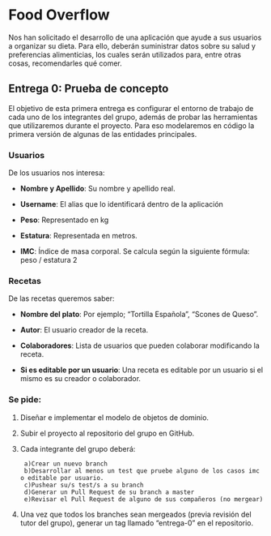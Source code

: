 # Food Overflow



Nos han solicitado el desarrollo de una aplicación que ayude a sus usuarios a organizar su dieta. Para ello, deberán suministrar datos sobre su salud y preferencias alimenticias, los cuales serán utilizados para, entre otras cosas, recomendarles qué comer. 

## Entrega 0: Prueba de concepto

El objetivo de esta primera entrega es configurar el entorno de trabajo de cada uno de los integrantes del grupo, además de probar las herramientas que utilizaremos durante el proyecto. 
Para eso modelaremos en código la primera versión de algunas de las entidades principales.

### Usuarios

De los usuarios nos interesa: 

* **Nombre y Apellido**: Su nombre y apellido real. 

* **Username**: El alias que lo identificará dentro de la aplicación

* **Peso**: Representado en kg 

* **Estatura**: Representada en metros.  

* **IMC**: Índice de masa corporal. Se calcula según la siguiente fórmula: peso / estatura 2


### Recetas

De las recetas queremos saber: 

* **Nombre del plato**: Por ejemplo; “Tortilla Española”, “Scones de Queso”.

* **Autor**: El usuario creador de la receta.

* **Colaboradores**: Lista de usuarios que pueden colaborar modificando la receta. 

* **Si es editable por un usuario**: Una receta es editable por un usuario si el mismo es su creador o colaborador.

### Se pide: 


1) Diseñar e implementar el modelo de objetos de dominio. 

2) Subir el proyecto al repositorio del grupo en GitHub. 

3) Cada integrante del grupo deberá:  

 		a)Crear un nuevo branch 
 		b)Desarrollar al menos un test que pruebe alguno de los casos imc o editable por usuario.
 		c)Pushear su/s test/s a su branch
 		d)Generar un Pull Request de su branch a master
 		e)Revisar el Pull Request de alguno de sus compañeros (no mergear)

4) Una vez que todos los branches sean mergeados (previa revisión del tutor del grupo), generar un tag llamado “entrega-0” en el repositorio. 

